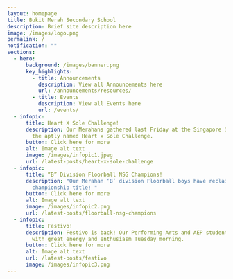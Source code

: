 ```yaml
---
layout: homepage
title: Bukit Merah Secondary School
description: Brief site description here
image: /images/logo.png
permalink: /
notification: ""
sections:
  - hero:
      background: /images/banner.png
      key_highlights:
        - title: Announcements
          description: View all Announcements here
          url: /announcements/resources/
        - title: Events
          description: View all Events here
          url: /events/
  - infopic:
      title: Heart X Sole Challenge!
      description: Our Merahans gathered last Friday at the Singapore Sports Hub for
        the aptly named Heart x Sole Challenge.
      button: Click here for more
      alt: Image alt text
      image: /images/infopic1.jpeg
      url: /latest-posts/heart-x-sole-challenge
  - infopic:
      title: “B” Division Floorball NSG Champions!
      description: "Our Merahan ‘B’ division Floorball boys have reclaimed the
        championship title! "
      button: Click here for more
      alt: Image alt text
      image: /images/infopic2.png
      url: /latest-posts/floorball-nsg-champions
  - infopic:
      title: Festivo!
      description: Festivo is back! Our Performing Arts and AEP students performed
        with great energy and enthusiasm Tuesday morning.
      button: Click here for more
      alt: Image alt text
      url: /latest-posts/festivo
      image: /images/infopic3.png
---
```

